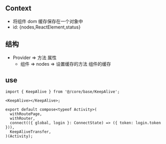 ## Context

- 将组件 dom 缓存保存在一个对象中
- id: {nodes,ReactElement,status}

## 结构

- Provider => 方法 属性
  - 组件 => nodes => 设置缓存的方法 组件的缓存

## use

```tsx | pure
import { KeepAlive } from '@/core/base/KeepAlive';

<KeepAlive></KeepAlive>;

export default compose<typeof Activity>(
  withRoutePage,
  withRouter,
  connect(({ global, login }: ConnectState) => ({ token: login.token })),
  KeepAliveTransfer,
)(Activity);
```

